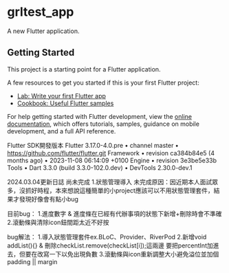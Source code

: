 # grltest_app

A new Flutter application.

## Getting Started

This project is a starting point for a Flutter application.

A few resources to get you started if this is your first Flutter project:

- [Lab: Write your first Flutter app](https://docs.flutter.dev/get-started/codelab)
- [Cookbook: Useful Flutter samples](https://docs.flutter.dev/cookbook)

For help getting started with Flutter development, view the
[online documentation](https://docs.flutter.dev/), which offers tutorials,
samples, guidance on mobile development, and a full API reference.

Flutter SDK開發版本
Flutter 3.17.0-4.0.pre • channel master • https://github.com/flutter/flutter.git
Framework • revision ca384b84e5 (4 months ago) • 2023-11-08 06:14:09 +0100
Engine • revision 3e3be5e33b
Tools • Dart 3.3.0 (build 3.3.0-102.0.dev) • DevTools 2.30.0-dev.1


2024.03.04更新日誌
尚未完成
1.狀態管理導入
    未完成原因：因近期本人面試眾多，沒抓好時程，本來想說這種簡單的小project應該可以不用狀態管理套件，結果才發現好像會有點小bug

目前bug：
1.進度數字 & 進度條在已經有代辦事項的狀態下新增+刪除時會不準確
2.滾動條與清除icon鈕間距太近不好按

bug解法：
1.導入狀態管理套件ex.BLoC、Provider、RiverPod
2.新增void addList(){} & 刪除checkList.remove(checkList[i]);這兩邊 要把percentInt加進去，但要在改寫一下以免出現負數
3.滾動條與icon重新調整大小避免溢位並加個padding || margin
